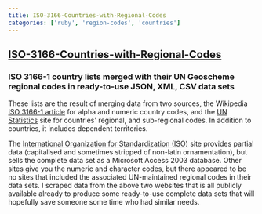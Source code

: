```yaml
---
title: ISO-3166-Countries-with-Regional-Codes
categories: ['ruby', 'region-codes', 'countries']
---
```

## [ISO-3166-Countries-with-Regional-Codes](https://github.com/lukes/ISO-3166-Countries-with-Regional-Codes)

### ISO 3166-1 country lists merged with their UN Geoscheme regional codes in ready-to-use JSON, XML, CSV data sets


These lists are the result of merging data from two sources, the Wikipedia [ISO 3166-1 article](http://en.wikipedia.org/wiki/ISO_3166-1#Officially_assigned_code_elements) for alpha and numeric country codes, and the [UN Statistics](https://unstats.un.org/unsd/methodology/m49/overview) site for countries' regional, and sub-regional codes. In addition to countries, it includes dependent territories.

The [International Organization for Standardization (ISO)](https://www.iso.org/iso-3166-country-codes.html) site provides partial data (capitalised and sometimes stripped of non-latin ornamentation), but sells the complete data set as a Microsoft Access 2003 database. Other sites give you the numeric and character codes, but there appeared to be no sites that included the associated UN-maintained regional codes in their data sets. I scraped data from the above two websites that is all publicly available already to produce some ready-to-use complete data sets that will hopefully save someone some time who had similar needs.

